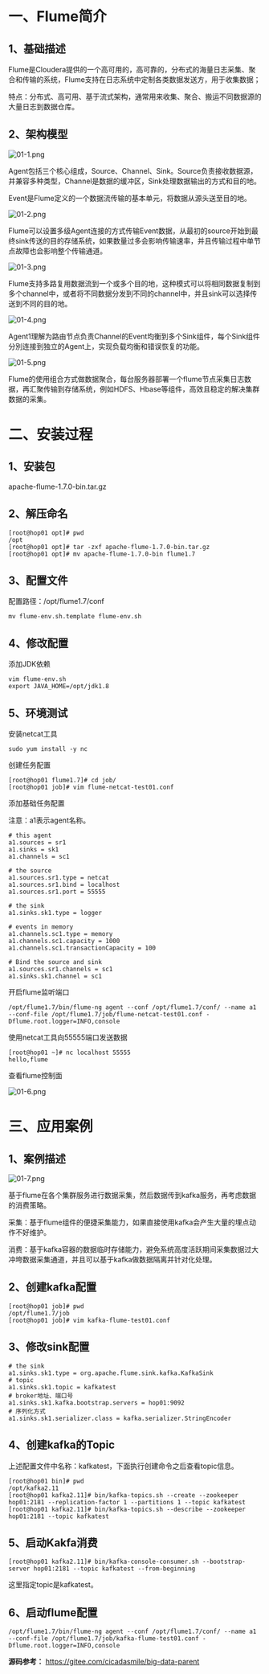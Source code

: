 # 一、Flume简介

## 1、基础描述

Flume是Cloudera提供的一个高可用的，高可靠的，分布式的海量日志采集、聚合和传输的系统，Flume支持在日志系统中定制各类数据发送方，用于收集数据；

特点：分布式、高可用、基于流式架构，通常用来收集、聚合、搬运不同数据源的大量日志到数据仓库。

## 2、架构模型

![](https://images.gitee.com/uploads/images/2022/0213/141900_22a71fce_5064118.png "01-1.png")

Agent包括三个核心组成，Source、Channel、Sink。Source负责接收数据源，并兼容多种类型，Channel是数据的缓冲区，Sink处理数据输出的方式和目的地。

Event是Flume定义的一个数据流传输的基本单元，将数据从源头送至目的地。

![](https://images.gitee.com/uploads/images/2022/0213/141914_85f484df_5064118.png "01-2.png")

Flume可以设置多级Agent连接的方式传输Event数据，从最初的source开始到最终sink传送的目的存储系统，如果数量过多会影响传输速率，并且传输过程中单节点故障也会影响整个传输通道。

![](https://images.gitee.com/uploads/images/2022/0213/141926_31e41d3a_5064118.png "01-3.png")

Flume支持多路复用数据流到一个或多个目的地，这种模式可以将相同数据复制到多个channel中，或者将不同数据分发到不同的channel中，并且sink可以选择传送到不同的目的地。

![](https://images.gitee.com/uploads/images/2022/0213/141939_5854d267_5064118.png "01-4.png")

Agent1理解为路由节点负责Channel的Event均衡到多个Sink组件，每个Sink组件分別连接到独立的Agent上，实现负载均衡和错误恢复的功能。

![](https://images.gitee.com/uploads/images/2022/0213/141951_5ffa3d30_5064118.png "01-5.png")

Flume的使用组合方式做数据聚合，每台服务器部署一个flume节点采集日志数据，再汇聚传输到存储系统，例如HDFS、Hbase等组件，高效且稳定的解决集群数据的采集。

# 二、安装过程

## 1、安装包

apache-flume-1.7.0-bin.tar.gz

## 2、解压命名

```
[root@hop01 opt]# pwd
/opt
[root@hop01 opt]# tar -zxf apache-flume-1.7.0-bin.tar.gz
[root@hop01 opt]# mv apache-flume-1.7.0-bin flume1.7
```

## 3、配置文件

配置路径：/opt/flume1.7/conf

```
mv flume-env.sh.template flume-env.sh
```

## 4、修改配置

添加JDK依赖

```
vim flume-env.sh
export JAVA_HOME=/opt/jdk1.8
```

## 5、环境测试

安装netcat工具

```
sudo yum install -y nc
```

创建任务配置

```
[root@hop01 flume1.7]# cd job/
[root@hop01 job]# vim flume-netcat-test01.conf
```

添加基础任务配置

注意：a1表示agent名称。
```
# this agent
a1.sources = sr1
a1.sinks = sk1
a1.channels = sc1

# the source
a1.sources.sr1.type = netcat
a1.sources.sr1.bind = localhost
a1.sources.sr1.port = 55555

# the sink
a1.sinks.sk1.type = logger

# events in memory
a1.channels.sc1.type = memory
a1.channels.sc1.capacity = 1000
a1.channels.sc1.transactionCapacity = 100

# Bind the source and sink
a1.sources.sr1.channels = sc1
a1.sinks.sk1.channel = sc1
```

开启flume监听端口

```
/opt/flume1.7/bin/flume-ng agent --conf /opt/flume1.7/conf/ --name a1 --conf-file /opt/flume1.7/job/flume-netcat-test01.conf -Dflume.root.logger=INFO,console
```

使用netcat工具向55555端口发送数据

```
[root@hop01 ~]# nc localhost 55555
hello,flume
```

查看flume控制面

![](https://images.gitee.com/uploads/images/2022/0213/142030_0172f274_5064118.png "01-6.png")

# 三、应用案例

## 1、案例描述

![](https://images.gitee.com/uploads/images/2022/0213/142038_c0a9bb8d_5064118.png "01-7.png")

基于flume在各个集群服务进行数据采集，然后数据传到kafka服务，再考虑数据的消费策略。

采集：基于flume组件的便捷采集能力，如果直接使用kafka会产生大量的埋点动作不好维护。

消费：基于kafka容器的数据临时存储能力，避免系统高度活跃期间采集数据过大冲垮数据采集通道，并且可以基于kafka做数据隔离并针对化处理。

## 2、创建kafka配置

```
[root@hop01 job]# pwd
/opt/flume1.7/job
[root@hop01 job]# vim kafka-flume-test01.conf
```

## 3、修改sink配置

```
# the sink
a1.sinks.sk1.type = org.apache.flume.sink.kafka.KafkaSink
# topic
a1.sinks.sk1.topic = kafkatest
# broker地址、端口号
a1.sinks.sk1.kafka.bootstrap.servers = hop01:9092
# 序列化方式
a1.sinks.sk1.serializer.class = kafka.serializer.StringEncoder
```

## 4、创建kafka的Topic

上述配置文件中名称：kafkatest，下面执行创建命令之后查看topic信息。

```
[root@hop01 bin]# pwd
/opt/kafka2.11
[root@hop01 kafka2.11]# bin/kafka-topics.sh --create --zookeeper hop01:2181 --replication-factor 1 --partitions 1 --topic kafkatest
[root@hop01 kafka2.11]# bin/kafka-topics.sh --describe --zookeeper hop01:2181 --topic kafkatest
```

## 5、启动Kakfa消费

```
[root@hop01 kafka2.11]# bin/kafka-console-consumer.sh --bootstrap-server hop01:2181 --topic kafkatest --from-beginning
```

这里指定topic是kafkatest。

## 6、启动flume配置

```
/opt/flume1.7/bin/flume-ng agent --conf /opt/flume1.7/conf/ --name a1 --conf-file /opt/flume1.7/job/kafka-flume-test01.conf -Dflume.root.logger=INFO,console
```

**源码参考：** https://gitee.com/cicadasmile/big-data-parent